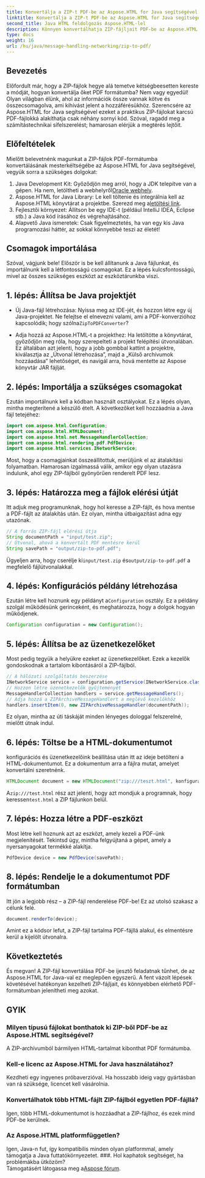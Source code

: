 ```yaml
---
title: Konvertálja a ZIP-t PDF-be az Aspose.HTML for Java segítségével
linktitle: Konvertálja a ZIP-t PDF-be az Aspose.HTML for Java segítségével
second_title: Java HTML feldolgozás Aspose.HTML-lel
description: Könnyen konvertálhatja ZIP-fájljait PDF-be az Aspose.HTML for Java segítségével ezzel a lépésről lépésre szóló útmutatóval.
type: docs
weight: 16
url: /hu/java/message-handling-networking/zip-to-pdf/
---
```

## Bevezetés
Előfordult már, hogy a ZIP-fájlok hegye alá temetve kétségbeesetten kereste a módját, hogyan konvertálja őket PDF formátumba? Nem vagy egyedül! Olyan világban élünk, ahol az információk össze vannak kötve és összecsomagolva, ami kihívást jelent a hozzáférésükhöz. Szerencsére az Aspose.HTML for Java segítségével ezeket a praktikus ZIP-fájlokat karcsú PDF-fájlokká alakíthatja csak néhány sornyi kód. Szóval, ragadd meg a számítástechnikai sífelszerelést; hamarosan elérjük a megtérés lejtőit.
## Előfeltételek
Mielőtt belevetnénk magunkat a ZIP-fájlok PDF-formátumba konvertálásának mesterkéltségébe az Aspose.HTML for Java segítségével, vegyük sorra a szükséges dolgokat:
1.  Java Development Kit: Győződjön meg arról, hogy a JDK telepítve van a gépen. Ha nem, letöltheti a webhelyről[Oracle webhely](https://www.oracle.com/java/technologies/javase-jdk11-downloads.html).
2.  Aspose.HTML for Java Library: Le kell töltenie és integrálnia kell az Aspose.HTML könyvtárat a projektbe. Szerezd meg a[letöltési link](https://releases.aspose.com/html/java/).
3. Fejlesztői környezet: Állítson be egy IDE-t (például IntelliJ IDEA, Eclipse stb.) a Java kód írásához és végrehajtásához.
4. Alapvető Java ismeretek: Csak figyelmeztetés, ha van egy kis Java programozási háttér, az sokkal könnyebbé teszi az életét!
## Csomagok importálása
Szóval, vágjunk bele! Először is be kell állítanunk a Java fájlunkat, és importálnunk kell a létfontosságú csomagokat. Ez a lépés kulcsfontosságú, mivel az összes szükséges eszközt az eszköztárunkba viszi. 
## 1. lépés: Állítsa be Java projektjét
- Új Java-fájl létrehozása: Nyissa meg az IDE-jét, és hozzon létre egy új Java-projektet. Ne felejtse el elnevezni valami, ami a PDF-konverzióhoz kapcsolódik; hogy szólna`ZipToPDFConverter`?
  
- Adja hozzá az Aspose.HTML-t a projekthez: Ha letöltötte a könyvtárat, győződjön meg róla, hogy szerepelteti a projekt felépítési útvonalában. Ez általában azt jelenti, hogy a jobb gombbal kattint a projektre, kiválasztja az „Útvonal létrehozása”, majd a „Külső archívumok hozzáadása” lehetőséget, és navigál arra, hová mentette az Aspose könyvtár JAR fájlját.
## 2. lépés: Importálja a szükséges csomagokat
Ezután importálnunk kell a kódban használt osztályokat. Ez a lépés olyan, mintha megterítené a készülő ételt. A következőket kell hozzáadnia a Java fájl tetejéhez:
```java
import com.aspose.html.Configuration;
import com.aspose.html.HTMLDocument;
import com.aspose.html.net.MessageHandlerCollection;
import com.aspose.html.rendering.pdf.PdfDevice;
import com.aspose.html.services.INetworkService;
```
Most, hogy a csomagjainkat összeállítottuk, merüljünk el az átalakítási folyamatban. Hamarosan izgalmassá válik, amikor egy olyan utazásra indulunk, ahol egy ZIP-fájlból gyönyörűen renderelt PDF lesz. 
## 3. lépés: Határozza meg a fájlok elérési útját
Itt adjuk meg programunknak, hogy hol keresse a ZIP-fájlt, és hova mentse a PDF-fájlt az átalakítás után. Ez olyan, mintha útbaigazítást adna egy utazónak.
```java
// A forrás ZIP-fájl elérési útja
String documentPath = "input/test.zip";
// Útvonal, ahová a konvertált PDF mentésre kerül
String savePath = "output/zip-to-pdf.pdf";
```
 Ügyeljen arra, hogy cserélje ki`input/test.zip` és`output/zip-to-pdf.pdf` a megfelelő fájlútvonalakkal.
## 4. lépés: Konfigurációs példány létrehozása
 Ezután létre kell hoznunk egy példányt a`Configuration` osztály. Ez a példány szolgál működésünk gerinceként, és meghatározza, hogy a dolgok hogyan működjenek.
```java
Configuration configuration = new Configuration();
```
## 5. lépés: Állítsa be az üzenetkezelőket
Most pedig tegyük a helyükre ezeket az üzenetkezelőket. Ezek a kezelők gondoskodnak a tartalom kibontásáról a ZIP-fájlból. 
```java
// A hálózati szolgáltatás beszerzése
INetworkService service = configuration.getService(INetworkService.class);
// Hozzon létre üzenetkezelők gyűjteményét
MessageHandlerCollection handlers = service.getMessageHandlers();
// Adja hozzá a ZIPArchiveMessageHandlert a meglévő kezelőkhöz
handlers.insertItem(0, new ZIPArchiveMessageHandler(documentPath));
```
Ez olyan, mintha az úti táskáját minden lényeges dologgal felszerelné, mielőtt útnak indul.
## 6. lépés: Töltse be a HTML-dokumentumot
konfigurációs és üzenetkezelőink beállítása után itt az ideje betölteni a HTML-dokumentumot. Ez a dokumentum arra a fájlra mutat, amelyet konvertálni szeretnénk.
```java
HTMLDocument document = new HTMLDocument("zip:///teszt.html", konfiguráció);
```
 A`zip:///test.html` rész azt jelenti, hogy azt mondjuk a programnak, hogy keressen`test.html` a ZIP fájlunkon belül.
## 7. lépés: Hozza létre a PDF-eszközt
Most létre kell hoznunk azt az eszközt, amely kezeli a PDF-ünk megjelenítését. Tekintsd úgy, mintha felgyújtaná a gépet, amely a nyersanyagokat termékké alakítja.
```java
PdfDevice device = new PdfDevice(savePath);
```
## 8. lépés: Rendelje le a dokumentumot PDF formátumban
Itt jön a legjobb rész – a ZIP-fájl renderelése PDF-be! Ez az utolsó szakasz a célunk felé.
```java
document.renderTo(device);
```
Amint ez a kódsor lefut, a ZIP-fájl tartalma PDF-fájllá alakul, és elmentésre kerül a kijelölt útvonalra.
## Következtetés
És megvan! A ZIP-fájl konvertálása PDF-be ijesztő feladatnak tűnhet, de az Aspose.HTML for Java-val ez meglepően egyszerű. A fent vázolt lépések követésével hatékonyan kezelheti ZIP-fájljait, és könnyebben elérhető PDF-formátumban jelenítheti meg azokat.
## GYIK
### Milyen típusú fájlokat bonthatok ki ZIP-ből PDF-be az Aspose.HTML segítségével?  
A ZIP-archívumból bármilyen HTML-tartalmat kibonthat PDF formátumba.
### Kell-e licenc az Aspose.HTML for Java használatához?  
Kezdheti egy ingyenes próbaverzióval. Ha hosszabb ideig vagy gyártásban van rá szüksége, licencet kell vásárolnia.
### Konvertálhatok több HTML-fájlt ZIP-fájlból egyetlen PDF-fájllá?  
Igen, több HTML-dokumentumot is hozzáadhat a ZIP-fájlhoz, és ezek mind PDF-be kerülnek.
### Az Aspose.HTML platformfüggetlen?  
Igen, Java-n fut, így kompatibilis minden olyan platformmal, amely támogatja a Java futtatókörnyezetet.
###. Hol kaphatok segítséget, ha problémákba ütközöm?  
 Támogatásért látogassa meg a[Aspose fórum](https://forum.aspose.com/c/html/29).